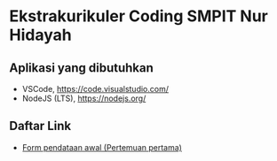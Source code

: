 # Ekstrakurikuler Coding SMPIT Nur Hidayah

## Aplikasi yang dibutuhkan
- VSCode, https://code.visualstudio.com/
- NodeJS (LTS), https://nodejs.org/

## Daftar Link
- [Form pendataan awal (Pertemuan pertama)](https://bit.ly/CodingSMPITFirstMeet/)

